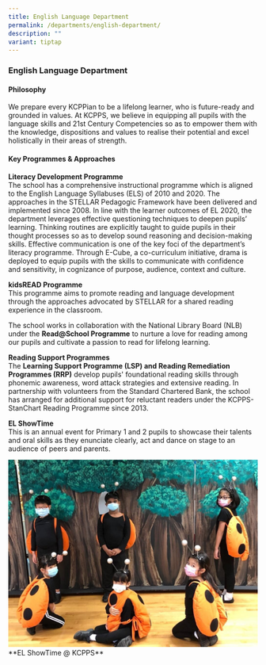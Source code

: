 ```yaml
---
title: English Language Department
permalink: /departments/english-department/
description: ""
variant: tiptap
---
```

### **English Language Department**

#### **Philosophy**
We prepare every KCPPian to be a lifelong learner, who is future-ready and grounded in values. At KCPPS, we believe in equipping all pupils with the language skills and 21st Century Competencies so as to empower them with the knowledge, dispositions and values to realise their potential and excel holistically in their areas of strength.

#### **Key Programmes &amp; Approaches**
**Literacy Development Programme** <br>
The school has a comprehensive instructional programme which is aligned to the English Language Syllabuses (ELS) of 2010 and 2020. The approaches in the STELLAR Pedagogic Framework have been delivered and implemented since 2008. In line with the learner outcomes of EL 2020, the department leverages effective questioning techniques to deepen pupils’ learning. Thinking routines are explicitly taught to guide pupils in their thought processes so as to develop sound reasoning and decision-making skills. Effective communication is one of the key foci of the department’s literacy programme. Through E-Cube, a co-curriculum initiative, drama is deployed to equip pupils with the skills to communicate with confidence and sensitivity, in cognizance of purpose, audience, context and culture.

**kidsREAD Programme** <br>
This programme aims to promote reading and language development through the approaches advocated by STELLAR for a shared reading experience in the classroom.

The school works in collaboration with the National Library Board (NLB) under the&nbsp;**Read@School Programme**&nbsp;to nurture a love for reading among our pupils and cultivate a passion to read for lifelong learning.

**Reading Support Programmes**<br>
The&nbsp;**Learning Support Programme (LSP) and Reading Remediation Programmes (RRP)** develop pupils' foundational reading skills through phonemic awareness, word attack strategies and extensive reading. In partnership with volunteers from the Standard Chartered Bank, the school has arranged for additional support for reluctant readers under the KCPPS-StanChart Reading Programme since 2013.

**EL ShowTime** <br>
This is an annual event for Primary 1 and 2 pupils to showcase their talents and oral skills as they enunciate clearly, act and dance on stage to an audience of peers and parents.

<img src="/images/Kidz%20Drama.jpg" style="width:%">
**EL ShowTime @ KCPPS**